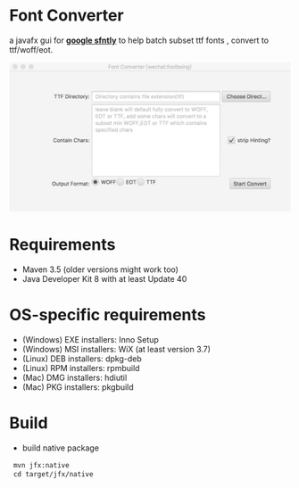 Font Converter
===================

a javafx gui for **[google sfntly](https://github.com/googlei18n/sfntly)** to help batch subset ttf fonts , convert to ttf/woff/eot.

![screenshot](img/screenshot.jpg)


Requirements
============
* Maven 3.5 (older versions might work too)
* Java Developer Kit 8 with at least Update 40

OS-specific requirements
========================
* (Windows) EXE installers: Inno Setup
* (Windows) MSI installers: WiX (at least version 3.7)
* (Linux) DEB installers: dpkg-deb
* (Linux) RPM installers: rpmbuild
* (Mac) DMG installers: hdiutil
* (Mac) PKG installers: pkgbuild

Build
=====
* build native package

```
 mvn jfx:native
 cd target/jfx/native
 ```
